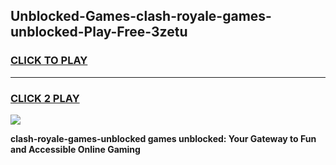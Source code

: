 
## Unblocked-Games-clash-royale-games-unblocked-Play-Free-3zetu
<h3>
<a href="https://premium76.site?title=clash-royale-games-unblocked&ref=20A">CLICK TO PLAY</a></h3>
<hr>

<h3>
<a href="https://premium76.site?title=clash-royale-games-unblocked&ref=20A">CLICK 2 PLAY</a>
  
</h3>

<a href="https://premium76.site?title=clash-royale-games-unblocked&ref=20A"><img src="https://clearcache.store/games.png"></a>


**clash-royale-games-unblocked games unblocked: Your Gateway to Fun and Accessible Online Gaming**
